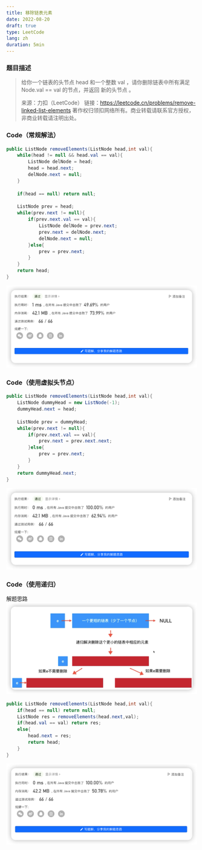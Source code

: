 ```yaml
---
title: 移除链表元素
date: 2022-08-20
draft: true
type: LeetCode
lang: zh
duration: 5min
---
```


### 题目描述

> 给你一个链表的头节点 head 和一个整数 val ，请你删除链表中所有满足 Node.val == val 的节点，并返回 新的头节点 。
>
> 来源：力扣（LeetCode）
> 链接：https://leetcode.cn/problems/remove-linked-list-elements
> 著作权归领扣网络所有。商业转载请联系官方授权，非商业转载请注明出处。

### Code（常规解法）

```java
public ListNode removeElements(ListNode head,int val){
    while(head != null && head.val == val){
        ListNode delNode = head;
        head = head.next;
        delNode.next = null;
    }

    if(head == null) return null;

    ListNode prev = head;
    while(prev.next != null){
        if(prev.next.val == val){
            ListNode delNode = prev.next;
            prev.next = delNode.next;
            delNode.next = null;
        }else{
            prev = prev.next;
        }
    }
    return head;
}
```

![Code（常规解法）](/public/images/leetcode/3-1.png)

### Code（使用虚拟头节点）

```java
public ListNode removeElements(ListNode head,int val){
    ListNode dummyHead = new ListNode(-1);
    dummyHead.next = head;

    ListNode prev = dummyHead;
    while(prev.next != null){
        if(prev.next.val == val){
            prev.next = prev.next.next;
        }else{
            prev = prev.next;
        }
    }
    return dummyHead.next;
}
```

![Code（使用虚拟头节点）](/public/images/leetcode/3-2.png)

### Code（使用递归）

解题思路
![Code（使用递归）](/public/images/leetcode/3-3.png)

```java
public ListNode removeElements(ListNode head,int val){
    if(head == null) return null;
    ListNode res = removeElements(head.next,val);
    if(head.val == val) return res;
    else{
        head.next = res;
        return head;
    }
}
```

![Code（使用递归）](/public/images/leetcode/3-4.png)
